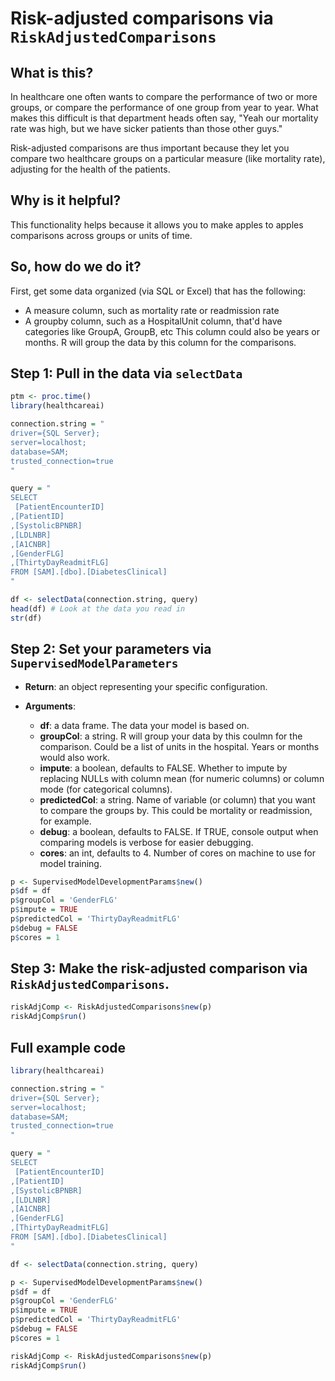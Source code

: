 # Risk-adjusted comparisons via `RiskAdjustedComparisons`

## What is this?

In healthcare one often wants to compare the performance of two or more groups, or compare the performance of one group from year to year. What makes this difficult is that department heads often say, "Yeah our mortality rate was high, but we have sicker patients than those other guys."

Risk-adjusted comparisons are thus important because they let you compare two healthcare groups on a particular measure (like mortality rate), adjusting for the health of the patients.


## Why is it helpful?

This functionality helps because it allows you to make apples to apples comparisons across groups or units of time.

## So, how do we do it?

First, get some data organized (via SQL or Excel) that has the following:

* A measure column, such as mortality rate or readmission rate
* A groupby column, such as a HospitalUnit column, that'd have categories like GroupA, GroupB, etc
    This column could also be years or months. R will group the data by this column for the comparisons.

## Step 1: Pull in the data via `selectData`

```r
ptm <- proc.time()
library(healthcareai)

connection.string = "
driver={SQL Server};
server=localhost;
database=SAM;
trusted_connection=true
"

query = "
SELECT
 [PatientEncounterID]
,[PatientID]
,[SystolicBPNBR]
,[LDLNBR]
,[A1CNBR]
,[GenderFLG]
,[ThirtyDayReadmitFLG]
FROM [SAM].[dbo].[DiabetesClinical]
"

df <- selectData(connection.string, query)
head(df) # Look at the data you read in
str(df)
```

## Step 2: Set your parameters via ``SupervisedModelParameters``

- __Return__: an object representing your specific configuration.

- __Arguments__:
    - __df__: a data frame. The data your model is based on.
    - __groupCol__: a string. R will group your data by this coulmn for the comparison. Could be a list of units in the hospital. Years or months would also work.
    - __impute__: a boolean, defaults to FALSE. Whether to impute by replacing NULLs with column mean (for numeric columns) or column mode (for categorical columns).
    - __predictedCol__: a string. Name of variable (or column) that you want to compare the groups by. This could be mortality or readmission, for example.
    - __debug__: a boolean, defaults to FALSE. If TRUE, console output when comparing models is verbose for easier debugging.
    - __cores__: an int, defaults to 4. Number of cores on machine to use for model training.

```r
p <- SupervisedModelDevelopmentParams$new()
p$df = df
p$groupCol = 'GenderFLG'
p$impute = TRUE
p$predictedCol = 'ThirtyDayReadmitFLG'
p$debug = FALSE
p$cores = 1
```

## Step 3: Make the risk-adjusted comparison via `RiskAdjustedComparisons`.

```r
riskAdjComp <- RiskAdjustedComparisons$new(p)
riskAdjComp$run()
```

## Full example code

```r
library(healthcareai)

connection.string = "
driver={SQL Server};
server=localhost;
database=SAM;
trusted_connection=true
"

query = "
SELECT
 [PatientEncounterID]
,[PatientID]
,[SystolicBPNBR]
,[LDLNBR]
,[A1CNBR]
,[GenderFLG]
,[ThirtyDayReadmitFLG]
FROM [SAM].[dbo].[DiabetesClinical]
"

df <- selectData(connection.string, query)

p <- SupervisedModelDevelopmentParams$new()
p$df = df
p$groupCol = 'GenderFLG'
p$impute = TRUE
p$predictedCol = 'ThirtyDayReadmitFLG'
p$debug = FALSE
p$cores = 1

riskAdjComp <- RiskAdjustedComparisons$new(p)
riskAdjComp$run()

```